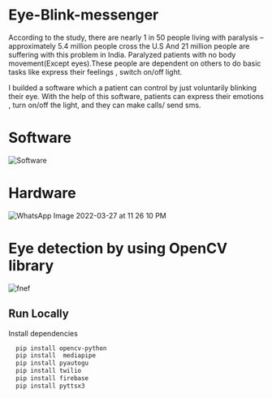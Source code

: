 # Eye-Blink-messenger


According to the study, there are nearly 1 in 50 people
living with paralysis – approximately 5.4 million people cross the U.S
And 21 million people are suffering with this problem in India.
Paralyzed patients with no body movement(Except eyes).These people
are dependent on others to do basic tasks like express their feelings ,
switch on/off light.

I  builded a software which a patient can control by just voluntarily blinking their eye. With the help of this software, patients can express their emotions , turn on/off the light, and they can make calls/ send sms.





# Software
![Software](https://user-images.githubusercontent.com/51821426/160294857-a7392ca0-69bd-4667-b120-ae99c603396e.jpg)
# Hardware 
![WhatsApp Image 2022-03-27 at 11 26 10 PM](https://user-images.githubusercontent.com/51821426/160294914-5d406679-e6ba-444b-8148-4e09f2b646aa.jpeg)
# Eye detection by using OpenCV library
![fnef](https://user-images.githubusercontent.com/51821426/160295009-5bd5ba02-4b07-41c7-817e-1eeee3f3d4b9.jpg)
## Run Locally

Install dependencies

```bash
  pip install opencv-python
  pip install  mediapipe
  pip install pyautogu
  pip install twilio
  pip install firebase 
  pip install pyttsx3 
```




